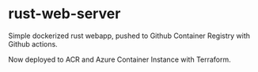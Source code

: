# rust-web-server

Simple dockerized rust webapp, pushed to Github Container Registry with Github actions. 

Now deployed to ACR and Azure Container Instance with Terraform.